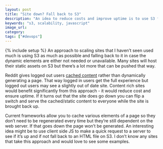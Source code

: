 ```yaml
---
layout: post
title: "Site down? Fall back to S3"
description: "An idea to reduce costs and improve uptime is to use S3 for all static content and have a quick client side JS call to determine what to use when. Dynamic generation isn't always necessary."
keywords: "s3, scalability, javascript"
image_url:
category:
tags: ["#devops"]
---
```

{% include setup %}
An approach to scaling sites that I haven’t seen used much is using S3 as much as possible and falling back to it in case the dynamic elements are either not needed or unavailable. Many sites will host their static assets on S3 but there’s a lot more that can be pushed that way.

Reddit gives logged out users <a href="http://highscalability.com/blog/2013/8/26/reddit-lessons-learned-from-mistakes-made-scaling-to-1-billi.html" target="_blank">cached content</a> rather than dynamically generating a page. That way logged in users get the full experience but logged out users may see a slightly out of date site. Content rich sites would benefit significantly from this approach - it would reduce cost and ensure uptime. If it turns out that the site does go down you can flip a switch and serve the cached/static content to everyone while the site is brought back up.

Current frameworks allow you to cache various elements of a page so they don’t need to be regenerated every time but they’re still dependent on the web server. If that goes down the page won’t be generated. An interesting idea might be to use client side JS to make a quick request to a server to see if it’s up and if not fall back to an HTML file on S3. I don’t know any sites that take this approach and would love to see some examples.